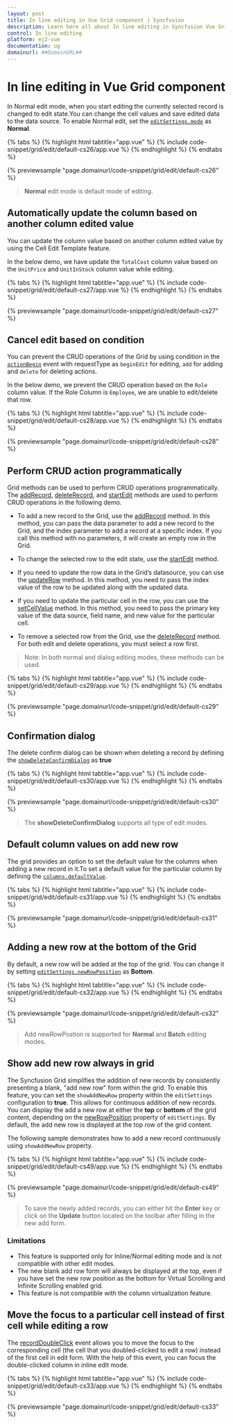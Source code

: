 ```yaml
---
layout: post
title: In line editing in Vue Grid component | Syncfusion
description: Learn here all about In line editing in Syncfusion Vue Grid component of Syncfusion Essential JS 2 and more.
control: In line editing 
platform: ej2-vue
documentation: ug
domainurl: ##DomainURL##
---
```


# In line editing in Vue Grid component

In Normal edit mode, when you start editing the currently selected record is changed to edit state.You can change the cell values and save edited data to the data source. To enable Normal edit, set the [`editSettings.mode`](https://ej2.syncfusion.com/vue/documentation/api/grid/editSettings/#mode) as **Normal**.

{% tabs %}
{% highlight html tabtitle="app.vue" %}
{% include code-snippet/grid/edit/default-cs26/app.vue %}
{% endhighlight %}
{% endtabs %}
        
{% previewsample "page.domainurl/code-snippet/grid/edit/default-cs26" %}

> **Normal** edit mode is default mode of editing.

## Automatically update the column based on another column edited value

You can update the column value based on another column edited value by using the Cell Edit Template feature.

In the below demo, we have update the `TotalCost` column value based on the `UnitPrice` and `UnitInStock` column value while editing.

{% tabs %}
{% highlight html tabtitle="app.vue" %}
{% include code-snippet/grid/edit/default-cs27/app.vue %}
{% endhighlight %}
{% endtabs %}
        
{% previewsample "page.domainurl/code-snippet/grid/edit/default-cs27" %}

## Cancel edit based on condition

You can prevent the CRUD operations of the Grid by using condition in the [`actionBegin`](https://ej2.syncfusion.com/vue/documentation/api/grid/#actionbegin) event with requestType as `beginEdit` for editing, `add` for adding and `delete` for deleting actions.

In the below demo, we prevent the CRUD operation based on the `Role` column value. If the Role Column is `Employee`, we are unable to edit/delete that row.

{% tabs %}
{% highlight html tabtitle="app.vue" %}
{% include code-snippet/grid/edit/default-cs28/app.vue %}
{% endhighlight %}
{% endtabs %}
        
{% previewsample "page.domainurl/code-snippet/grid/edit/default-cs28" %}

## Perform CRUD action programmatically

Grid methods can be used to perform CRUD operations programmatically. The [addRecord](https://ej2.syncfusion.com/vue/documentation/api/grid/#addrecord), [deleteRecord](https://ej2.syncfusion.com/vue/documentation/api/grid/#deleterecord), and [startEdit](https://ej2.syncfusion.com/vue/documentation/api/grid/#startedit) methods are used to perform CRUD operations in the following demo.

* To add a new record to the Grid, use the [addRecord](https://ej2.syncfusion.com/vue/documentation/api/grid/#addrecord) method. In this method, you can pass the data parameter to add a new record to the Grid, and the index parameter to add a record at a specific index. If you call this method with no parameters, it will create an empty row in the Grid.

* To change the selected row to the edit state, use the [startEdit](https://ej2.syncfusion.com/vue/documentation/api/grid/#startedit) method.

* If you need to update the row data in the Grid’s datasource, you can use the [updateRow](https://ej2.syncfusion.com/vue/documentation/api/grid/#updaterow) method. In this method, you need to pass the index value of the row to be updated along with the updated data.

* If you need to update the particular cell in the row, you can use the [setCellValue](https://ej2.syncfusion.com/vue/documentation/api/grid/#setcellvalue) method. In this method, you need to pass the primary key value of the data source, field name, and new value for the particular cell.

* To remove a selected row from the Grid, use the [deleteRecord](https://ej2.syncfusion.com/vue/documentation/api/grid/#deleterecord) method. For both edit and delete operations, you must select a row first.

>Note: In both normal and dialog editing modes, these methods can be used.

{% tabs %}
{% highlight html tabtitle="app.vue" %}
{% include code-snippet/grid/edit/default-cs29/app.vue %}
{% endhighlight %}
{% endtabs %}
        
{% previewsample "page.domainurl/code-snippet/grid/edit/default-cs29" %}

## Confirmation dialog

The delete confirm dialog can be shown when deleting a record by defining the
[`showDeleteConfirmDialog`](https://ej2.syncfusion.com/vue/documentation/api/grid/editSettings/#showdeleteconfirmdialog) as **true**

{% tabs %}
{% highlight html tabtitle="app.vue" %}
{% include code-snippet/grid/edit/default-cs30/app.vue %}
{% endhighlight %}
{% endtabs %}
        
{% previewsample "page.domainurl/code-snippet/grid/edit/default-cs30" %}

> The **showDeleteConfirmDialog** supports all type of edit modes.

## Default column values on add new row

The grid provides an option to set the default value for the columns when adding a new record in it.To set a default value for the particular column by defining the [`columns.defaultValue`](https://ej2.syncfusion.com/vue/documentation/api/grid/column/#defaultvalue).

{% tabs %}
{% highlight html tabtitle="app.vue" %}
{% include code-snippet/grid/edit/default-cs31/app.vue %}
{% endhighlight %}
{% endtabs %}
        
{% previewsample "page.domainurl/code-snippet/grid/edit/default-cs31" %}

## Adding a new row at the bottom of the Grid

By default, a new row will be added at the top of the grid. You can change it by setting [`editSettings.newRowPosition`](https://ej2.syncfusion.com/vue/documentation/api/grid/editSettings/#newrowposition) as **Bottom**.

{% tabs %}
{% highlight html tabtitle="app.vue" %}
{% include code-snippet/grid/edit/default-cs32/app.vue %}
{% endhighlight %}
{% endtabs %}
        
{% previewsample "page.domainurl/code-snippet/grid/edit/default-cs32" %}

> Add newRowPostion is supported for **Normal** and **Batch** editing modes.

## Show add new row always in grid

The Syncfusion Grid simplifies the addition of new records by consistently presenting a blank, "add new row" form within the grid. To enable this feature, you can set the `showAddNewRow` property within the `editSettings` configuration to **true**. This allows for continuous addition of new records. You can display the add a new row at either the **top** or **bottom** of the grid content, depending on the [newRowPosition](https://ej2.syncfusion.com/vue/documentation/api/grid/editSettings/#newrowposition) property of `editSettings`. By default, the add new row is displayed at the top row of the grid content.

The following sample demonstrates how to add a new record continuously using `showAddNewRow` property.

{% tabs %}
{% highlight html tabtitle="app.vue" %}
{% include code-snippet/grid/edit/default-cs49/app.vue %}
{% endhighlight %}
{% endtabs %}
        
{% previewsample "page.domainurl/code-snippet/grid/edit/default-cs49" %}

> To save the newly added records, you can either hit the **Enter** key or click on the **Update** button located on the toolbar after filling in the new add form.

### Limitations

* This feature is supported only for Inline/Normal editing mode and is not compatible with other edit modes.
* The new blank add row form will always be displayed at the top, even if you have set the new row position as the bottom for Virtual Scrolling and Infinite Scrolling enabled grid.
* This feature is not compatible with the column virtualization feature.

## Move the focus to a particular cell instead of first cell while editing a row

The [recordDoubleClick](https://ej2.syncfusion.com/vue/documentation/api/grid/#recordDoubleClick) event allows you to move the focus to the corresponding cell (the cell that you doubled-clicked to edit a row) instead of the first cell in edit form. With the help of this event, you can focus the double-clicked column in inline edit mode.

{% tabs %}
{% highlight html tabtitle="app.vue" %}
{% include code-snippet/grid/edit/default-cs33/app.vue %}
{% endhighlight %}
{% endtabs %}
        
{% previewsample "page.domainurl/code-snippet/grid/edit/default-cs33" %}